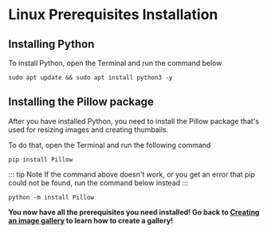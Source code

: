 # Linux Prerequisites Installation

## Installing Python

To install Python, open the Terminal and run the command below

```Shell
sudo apt update && sudo apt install python3 -y
```

## Installing the Pillow package

After you have installed Python, you need to install the Pillow package that's used for resizing images and creating thumbails.

To do that, open the Terminal and run the following command

```Shell
pip install Pillow
```

::: tip Note
If the command above doesn't work, or you get an error that pip could not be found, run the command below instead
:::

```Shell
python -m install Pillow
```

**You now have all the prerequisites you need installed! Go back to [Creating an image gallery](creating-an-image-gallery) to learn how to create a gallery!**